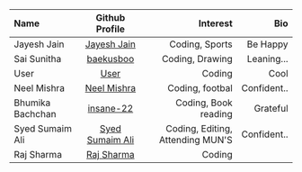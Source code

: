 | Name             |                   Github Profile                   |      Interest       |                       Bio |
| :--------------- | :------------------------------------------------: | ------------------: | ------------------------: |
|Jayesh Jain|[Jayesh Jain](https://github.com/jayesh-JainX/) | Coding, Sports | Be Happy |
|Sai Sunitha|[baekusboo](https://github.com/baekusboo) | Coding, Drawing | Leaning... |
|User|[User](https://github.com/abc00xyz) | Coding | Cool |
|Neel Mishra|[Neel Mishra](https://github.com/Neel-07) | Coding, footbal | Confident.. |
|Bhumika Bachchan|[insane-22](https://github.com/insane-22) | Coding, Book reading | Grateful |
|Syed Sumaim Ali|[Syed Sumaim Ali](https://github.com/SyedSumaimaly) | Coding, Editing, Attending MUN'S | Confident.. |
|Raj Sharma|[Raj Sharma](https://github.com/Raj-sharma01) | Coding |  |

